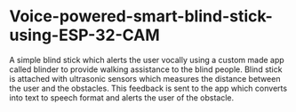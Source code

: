 # Voice-powered-smart-blind-stick-using-ESP-32-CAM
A simple blind stick which alerts the user vocally using a custom made app called blinder to provide walking assistance to the blind people.
Blind stick is attached with ultrasonic sensors which measures the distance between the user and the obstacles. This feedback is sent to the app which converts into text to speech format and alerts the user of the obstacle.
